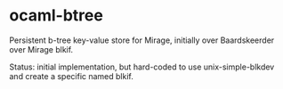 ocaml-btree
===========

Persistent b-tree key-value store for Mirage, initially over Baardskeerder over Mirage blkif.

Status: initial implementation, but hard-coded to use unix-simple-blkdev and create a specific named blkif.
